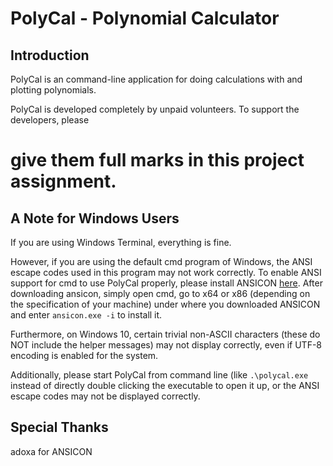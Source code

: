 # PolyCal - Polynomial Calculator

## Introduction

PolyCal is an command-line application for doing calculations with and plotting polynomials.

PolyCal is developed completely by unpaid volunteers. To support the developers, please
# give them full marks in this project assignment.

## A Note for Windows Users

If you are using Windows Terminal, everything is fine.

However, if you are using the default cmd program of Windows, the ANSI escape codes used in this program may not work correctly. To enable ANSI support for cmd to use PolyCal properly, please install ANSICON [here](https://github.com/adoxa/ansicon/releases). After downloading ansicon, simply open cmd, go to x64 or x86 (depending on the specification of your machine) under where you downloaded ANSICON and enter ```ansicon.exe -i``` to install it.

Furthermore, on Windows 10, certain trivial non-ASCII characters (these do NOT include the helper messages) may not display correctly, even if UTF-8 encoding is enabled for the system.

Additionally, please start PolyCal from command line (like ```.\polycal.exe``` instead of directly double clicking the executable to open it up, or the ANSI escape codes may not be displayed correctly.

## Special Thanks

adoxa for ANSICON
